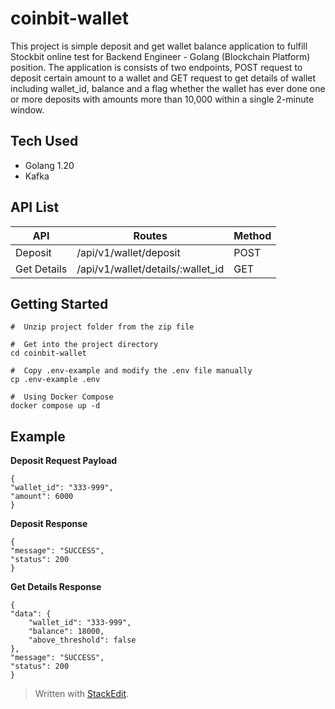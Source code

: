 
# coinbit-wallet
This project is simple deposit and get wallet balance application to fulfill Stockbit online test for Backend Engineer - Golang (Blockchain Platform) position. The application is consists of two endpoints, POST request to deposit certain amount to a wallet and GET request to get details of wallet including wallet_id, balance and a flag whether the wallet has ever done one or more deposits with amounts more than 10,000 within a single 2-minute window. 

## Tech Used
- Golang 1.20
- Kafka

## API List
|API|Routes|Method|
|----------------|-------------------------------|-----------------------------|
|Deposit|/api/v1/wallet/deposit  |POST   | 
|Get Details   |/api/v1/wallet/details/:wallet_id     |GET     |

## Getting Started
```
#  Unzip project folder from the zip file

#  Get into the project directory
cd coinbit-wallet

#  Copy .env-example and modify the .env file manually
cp .env-example .env

#  Using Docker Compose
docker compose up -d
```

## Example
 **Deposit Request Payload**

    {
    "wallet_id": "333-999",
    "amount": 6000
    }

**Deposit Response**

    {
    "message": "SUCCESS",
    "status": 200
    }

**Get Details Response**

    {
    "data": {
        "wallet_id": "333-999",
        "balance": 18000,
        "above_threshold": false
    },
    "message": "SUCCESS",
    "status": 200
    }

> Written with [StackEdit](https://stackedit.io/).